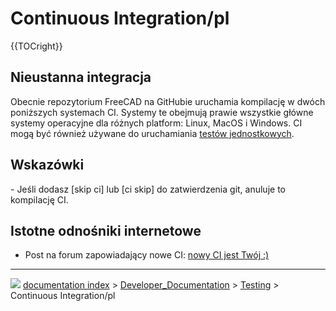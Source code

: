 # Continuous Integration/pl
{{TOCright}}



## Nieustanna integracja 

Obecnie repozytorium FreeCAD na GitHubie uruchamia kompilację w dwóch poniższych systemach CI. Systemy te obejmują prawie wszystkie główne systemy operacyjne dla różnych platform: Linux, MacOS i Windows. CI mogą być również używane do uruchamiania [testów jednostkowych](Testing/pl.md).



## Wskazówki

\- Jeśli dodasz [skip ci] lub [ci skip] do zatwierdzenia git, anuluje to kompilację CI.



## Istotne odnośniki internetowe 

-   Post na forum zapowiadający nowe CI: [nowy CI jest Twój :)](https://forum.freecad.org/viewtopic.php?p=657956)



---
![](images/Button_right.svg) [documentation index](../README.md) > [Developer_Documentation](Category_Developer_Documentation.md) > [Testing](Category_Testing.md) > Continuous Integration/pl
